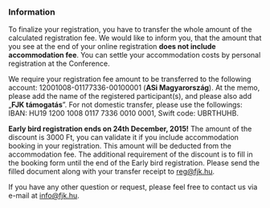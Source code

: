 <h3>Information</h3>

To finalize your registration, you have to transfer the whole amount of the calculated registration fee. We would like to inform you, that the amount that you see at the end of your online registration **does not include accommodation fee**. You can settle your accommodation costs by personal registration at the Conference.

We require your registration fee amount to be transferred to the following account: <span class="emph">12001008-01177336-00100001</span> (**ASi Magyarország**). At the memo, please add the name of the registered participant(s), and please also add „**FJK támogatás**”. For not domestic transfer, please use the followings: IBAN: HU19 1200 1008 0117 7336 0010 0001, Swift code: UBRTHUHB.

**Early bird registration ends on 24th December, 2015!** The amount of the discount is 3000 Ft, you can validate it if you include accommodation booking in your registration. This amount will be deducted from the accommodation fee. The additional requirement of the discount is to fill in the booking form until the end of the Early bird registration. Please send the filled document along with your transfer receipt to <a href="mailto:reg@fjk.hu">reg@fjk.hu</a>.

If you have any other question or request, please feel free to contact us via e-mail at <a href="mailto:info@fjk.hu">info@fjk.hu</a>.
